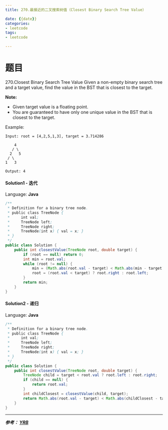 ```yaml
---
title: 270.最接近的二叉搜索树值（Closest Binary Search Tree Value）

date: {{date}}
categories:
- leetcode
tags:
- leetcode

---
```

# 题目

270.Closest Binary Search Tree Value
Given a non-empty binary search tree and a target value, find the value in the BST that is closest to the target.

**Note:**

- Given target value is a floating point.
- You are guaranteed to have only one unique value in the BST that is closest to the target.

Example:
```
Input: root = [4,2,5,1,3], target = 3.714286

    4
   / \
  2   5
 / \
1   3

Output: 4
```

#### Solution1 - 迭代

Language: **Java**

```java
/**
 * Definition for a binary tree node.
 * public class TreeNode {
 *     int val;
 *     TreeNode left;
 *     TreeNode right;
 *     TreeNode(int x) { val = x; }
 * }
 */
public class Solution {
    public int closestValue(TreeNode root, double target) {
        if (root == null) return 0;
        int min = root.val;
        while (root != null) {
            min = (Math.abs(root.val - target) < Math.abs(min - target) ? root.val : min);
            root = (root.val < target) ? root.right : root.left;
        }
        return min;
    }
}
```

#### Solution2 - 递归

Language: **Java**

```java
/**
 * Definition for a binary tree node.
 * public class TreeNode {
 *     int val;
 *     TreeNode left;
 *     TreeNode right;
 *     TreeNode(int x) { val = x; }
 * }
 */
public class Solution {
    public int closestValue(TreeNode root, double target) {
        TreeNode child = target < root.val ? root.left : root.right;
        if (child == null) {
            return root.val;
        }
        int childClosest = closestValue(child, target);
        return Math.abs(root.val - target) < Math.abs(childClosest - target) ? root.val : childClosest;
    }
}
```

---
***参考：
[YRB](https://www.cnblogs.com/yrbbest/p/5025951.html)***
